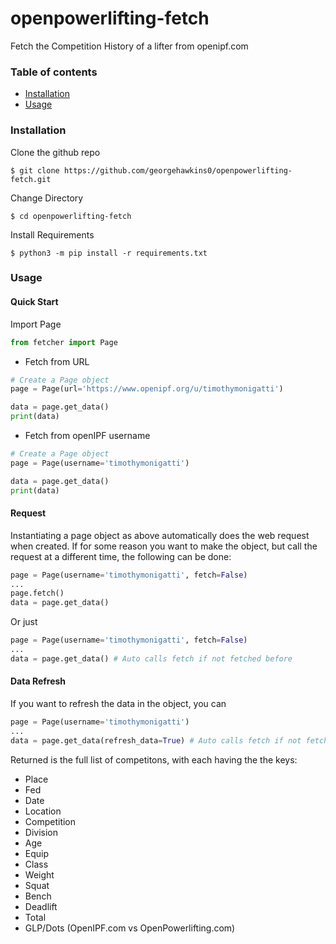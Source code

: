 # openpowerlifting-fetch
 
Fetch the Competition History of a lifter from openipf.com


### Table of contents

- [Installation](#installation)
- [Usage](#usage)


### Installation


Clone the github repo
```
$ git clone https://github.com/georgehawkins0/openpowerlifting-fetch.git
```
Change Directory

```
$ cd openpowerlifting-fetch
```

Install Requirements

```
$ python3 -m pip install -r requirements.txt
```


### Usage
#### Quick Start

Import Page

```python
from fetcher import Page
```

- Fetch from URL

```python
# Create a Page object
page = Page(url='https://www.openipf.org/u/timothymonigatti')

data = page.get_data()
print(data)
```

- Fetch from openIPF username

```python
# Create a Page object
page = Page(username='timothymonigatti')

data = page.get_data()
print(data)
```

#### Request
Instantiating a page object as above automatically does the web request when created. If for some reason you want to make the object, but call the request at a different time, the following can be done:

```python
page = Page(username='timothymonigatti', fetch=False)
...
page.fetch()
data = page.get_data()
```

Or just

```python
page = Page(username='timothymonigatti', fetch=False)
...
data = page.get_data() # Auto calls fetch if not fetched before
```

#### Data Refresh
If you want to refresh the data in the object, you can 

```python
page = Page(username='timothymonigatti')
...
data = page.get_data(refresh_data=True) # Auto calls fetch if not fetched before
```



Returned is the full list of competitons, with each having the the keys:

- Place
- Fed
- Date
- Location
- Competition
- Division
- Age
- Equip
- Class
- Weight
- Squat
- Bench
- Deadlift
- Total
- GLP/Dots (OpenIPF.com vs OpenPowerlifting.com)